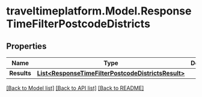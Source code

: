 # traveltimeplatform.Model.ResponseTimeFilterPostcodeDistricts
## Properties

Name | Type | Description | Notes
------------ | ------------- | ------------- | -------------
**Results** | [**List&lt;ResponseTimeFilterPostcodeDistrictsResult&gt;**](ResponseTimeFilterPostcodeDistrictsResult.md) |  | 

[[Back to Model list]](../README.md#documentation-for-models) [[Back to API list]](../README.md#documentation-for-api-endpoints) [[Back to README]](../README.md)

